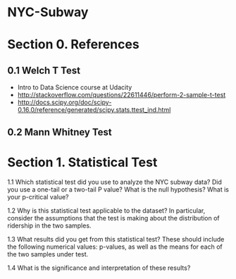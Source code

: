 # NYC-Subway

# Section 0. References

## 0.1 Welch T Test
- Intro to Data Science course at Udacity
- http://stackoverflow.com/questions/22611446/perform-2-sample-t-test
- http://docs.scipy.org/doc/scipy-0.16.0/reference/generated/scipy.stats.ttest_ind.html

## 0.2 Mann Whitney Test


# Section 1. Statistical Test

1.1 Which statistical test did you use to analyze the NYC subway data? Did you use a one-tail or a two-tail P value? What is the null hypothesis? What is your p-critical value?

1.2 Why is this statistical test applicable to the dataset? In particular, consider the assumptions that the test is making about the distribution of ridership in the two samples.

1.3 What results did you get from this statistical test? These should include the following numerical values: p-values, as well as the means for each of the two samples under test.

1.4 What is the significance and interpretation of these results?

